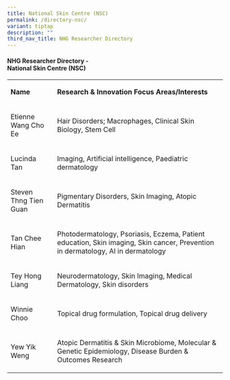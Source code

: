 ```yaml
---
title: National Skin Centre (NSC)
permalink: /directory-nsc/
variant: tiptap
description: ""
third_nav_title: NHG Researcher Directory
---
```

<h4><strong>NHG Researcher Directory -<br>National Skin Centre (NSC)</strong></h4>
<p></p>
<table style="minWidth: 50px">
<colgroup>
<col>
<col>
</colgroup>
<tbody>
<tr>
<td rowspan="1" colspan="1">
<p><strong>Name</strong>
</p>
</td>
<td rowspan="1" colspan="1">
<p><strong>Research&nbsp;&amp; Innovation&nbsp;Focus Areas/Interests</strong>
</p>
</td>
</tr>
<tr>
<td rowspan="1" colspan="1">
<p>Etienne Wang Cho Ee</p>
</td>
<td rowspan="1" colspan="1">
<p>Hair Disorders; Macrophages, Clinical Skin Biology, Stem Cell</p>
</td>
</tr>
<tr>
<td rowspan="1" colspan="1">
<p>Lucinda Tan&nbsp;</p>
</td>
<td rowspan="1" colspan="1">
<p>Imaging, Artificial intelligence, Paediatric dermatology</p>
</td>
</tr>
<tr>
<td rowspan="1" colspan="1">
<p>Steven Thng Tien Guan</p>
</td>
<td rowspan="1" colspan="1">
<p>Pigmentary Disorders, Skin Imaging, Atopic Dermatitis</p>
</td>
</tr>
<tr>
<td rowspan="1" colspan="1">
<p>Tan Chee Hian</p>
</td>
<td rowspan="1" colspan="1">
<p>Photodermatology, Psoriasis, Eczema, Patient education, Skin imaging,
Skin cancer, Prevention in dermatology, AI in dermatology</p>
</td>
</tr>
<tr>
<td rowspan="1" colspan="1">
<p>Tey Hong Liang</p>
</td>
<td rowspan="1" colspan="1">
<p>Neurodermatology, Skin Imaging, Medical Dermatology, Skin disorders</p>
</td>
</tr>
<tr>
<td rowspan="1" colspan="1">
<p>Winnie Choo</p>
</td>
<td rowspan="1" colspan="1">
<p>Topical drug formulation, Topical drug delivery</p>
</td>
</tr>
<tr>
<td rowspan="1" colspan="1">
<p>Yew Yik Weng</p>
</td>
<td rowspan="1" colspan="1">
<p>Atopic Dermatitis &amp; Skin Microbiome, Molecular &amp; Genetic Epidemiology,
Disease Burden &amp; Outcomes Research</p>
</td>
</tr>
</tbody>
</table>
<p></p>